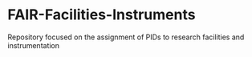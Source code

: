 # FAIR-Facilities-Instruments
Repository focused on the assignment of PIDs to research facilities and instrumentation
